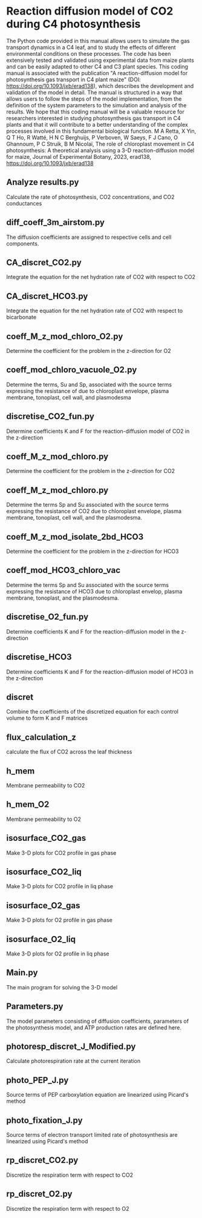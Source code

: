 # Reaction diffusion model of CO2 during C4 photosynthesis

The Python code provided in this manual allows users to simulate the gas transport dynamics in a C4 leaf, and to study the effects of different environmental conditions on these processes. The code has been extensively tested and validated using experimental data from maize plants and can be easily adapted to other C4 and C3 plant species.
This coding manual is associated with the publication "A reaction-diffusion model for photosynthesis gas transport in C4 plant maize" (DOI: https://doi.org/10.1093/jxb/erad138), which describes the development and validation of the model in detail. The manual is structured in a way that allows users to follow the steps of the model implementation, from the definition of the system parameters to the simulation and analysis of the results.
We hope that this coding manual will be a valuable resource for researchers interested in studying photosynthesis gas transport in C4 plants and that it will contribute to a better understanding of the complex processes involved in this fundamental biological function.
M A Retta, X Yin, Q T Ho, R Watté, H N C Berghuijs, P Verboven, W Saeys, F J Cano, O Ghannoum, P C Struik, B M Nicolaï, The role of chloroplast movement in C4 photosynthesis: A theoretical analysis using a 3-D reaction-diffusion model for maize, Journal of Experimental Botany, 2023, erad138, https://doi.org/10.1093/jxb/erad138

## Analyze results.py
Calculate the rate of photosynthesis, CO2 concentrations, and CO2 conductances

## diff_coeff_3m_airstom.py
The diffusion coefficients are assigned to respective cells and cell components.

## CA_discret_CO2.py
Integrate the equation for the net hydration rate of CO2 with respect to CO2

## CA_discret_HCO3.py
Integrate the equation for the net hydration rate of CO2 with respect to bicarbonate

## coeff_M_z_mod_chloro_O2.py
Determine the coefficient for the problem in the z-direction for O2

## coeff_mod_chloro_vacuole_O2.py
Determine the terms, Su and Sp, associated with the source terms expressing the resistance of due to chloroplast envelope, plasma membrane, tonoplast, cell wall, and plasmodesma

## discretise_CO2_fun.py
Determine coefficients K and F for the reaction-diffusion model of CO2 in the z-direction

## coeff_M_z_mod_chloro.py
Determine the coefficient for the problem in the z-direction for CO2

## coeff_M_z_mod_chloro.py
Determine the terms Sp and Su associated with the source terms expressing 
the resistance of CO2 due to chloroplast envelope, plasma membrane, tonoplast, 
cell wall, and the plasmodesma.

## coeff_M_z_mod_isolate_2bd_HCO3
Determine the coefficient for the problem in the z-direction for HCO3

## coeff_mod_HCO3_chloro_vac
Determine the terms Sp and Su associated with the source terms expressing 
the resistance of HCO3 due to chloroplast envelop, plasma membrane, tonoplast, and the plasmodesma.

## discretise_O2_fun.py
Determine coefficients K and F for the reaction-diffusion model in the z-direction

## discretise_HCO3
Determine coefficients K and F for the reaction-diffusion model of HCO3 in the z-direction

## discret
Combine the coefficients of the discretized equation for each control volume to form K and F matrices

## flux_calculation_z
calculate the flux of CO2 across the leaf thickness

## h_mem
Membrane permeability to CO2

## h_mem_O2
Membrane permeability to O2

## isosurface_CO2_gas
Make 3-D plots for CO2 profile in gas phase

## isosurface_CO2_liq
Make 3-D plots for CO2 profile in liq phase

## isosurface_O2_gas
Make 3-D plots for O2 profile in gas phase

## isosurface_O2_liq
Make 3-D plots for O2 profile in liq phase

## Main.py
The main program for solving the 3-D model

## Parameters.py
The model parameters consisting of diffusion coefficients, parameters of the photosynthesis model, 
and ATP production rates are defined here.

## photoresp_discret_J_Modified.py
Calculate photorespiration rate at the current iteration

## photo_PEP_J.py
Source terms of PEP carboxylation equation are linearized using Picard's method

## photo_fixation_J.py
Source terms of electron transport limited rate of photosynthesis are linearized using Picard's method

## rp_discret_CO2.py
Discretize the respiration term with respect to CO2

## rp_discret_O2.py
Discretize the respiration term with respect to O2